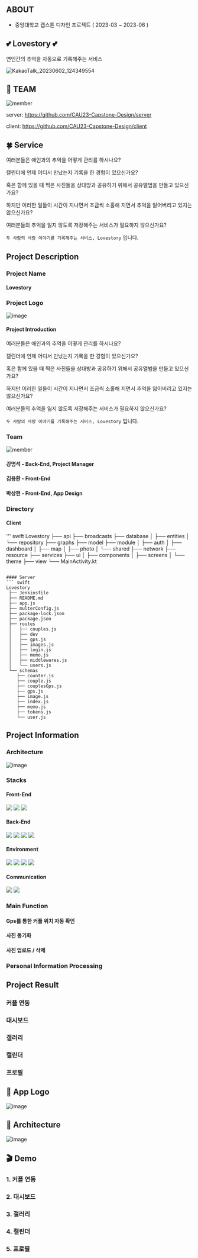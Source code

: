 ## ABOUT
- 중앙대학교 캡스톤 디자인 프로젝트 ( 2023-03 ~ 2023-06 )


## 💕 Lovestory 💕
연인간의 추억을 자동으로 기록해주는 서비스

![KakaoTalk_20230602_124349554](https://github.com/CAU23-Capstone-Design/.github/assets/33647663/ae8e8419-e45d-417e-9023-fc9fb4f907f4)


## 🐥 TEAM 
![member](https://github.com/CAU23-Capstone-Design/.github/assets/29995267/d647da2b-9c72-4571-804d-d835cf480ccb)

server: https://github.com/CAU23-Capstone-Design/server

client: https://github.com/CAU23-Capstone-Design/client

## 🍀 Service 
여러분들은 애인과의 추억을 어떻게 관리를 하시나요? 

캘린더에 언제 어디서 만났는지 기록을 한 경험이 있으신가요? 

혹은 함께 있을 때 찍은 사진들을 상대방과 공유하기 위해서 공유앨범을 만들고 있으신가요?

하지만 이러한 일들이 시간이 지나면서 조금씩 소홀해 지면서 추억을 잃어버리고 있지는 않으신가요?

여러분들의 추억을 잃지 않도록 저장해주는 서비스가 필요하지 않으신가요?

```두 사람의 사랑 이야기를 기록해주는 서비스, Lovestory``` 입니다.

## Project Description
### Project Name
#### Lovestory

### Project Logo
![image](https://github.com/CAU23-Capstone-Design/.github/assets/33647663/4beda672-d261-4cc7-9c1e-e2b807600606)

#### Project Introduction
여러분들은 애인과의 추억을 어떻게 관리를 하시나요? 

캘린더에 언제 어디서 만났는지 기록을 한 경험이 있으신가요? 

혹은 함께 있을 때 찍은 사진들을 상대방과 공유하기 위해서 공유앨범을 만들고 있으신가요?

하지만 이러한 일들이 시간이 지나면서 조금씩 소홀해 지면서 추억을 잃어버리고 있지는 않으신가요?

여러분들의 추억을 잃지 않도록 저장해주는 서비스가 필요하지 않으신가요?

```두 사람의 사랑 이야기를 기록해주는 서비스, Lovestory``` 입니다.

### Team
![member](https://github.com/CAU23-Capstone-Design/.github/assets/29995267/d647da2b-9c72-4571-804d-d835cf480ccb)

#### 강명석 - Back-End, Project Manager
#### 김용환 - Front-End
#### 박상현 - Front-End, App Design

### Directory
#### Client
''' swift
Lovestory
 ├── api
 ├── broadcasts
 ├── database
 │   ├── entities
 │   └── repository
 ├── graphs
 ├── model
 ├── module
 │   ├── auth
 │   ├── dashboard
 │   ├── map
 │   ├── photo
 │   └── shared
 ├── network
 ├── resource
 ├── services
 ├── ui
 │   ├── components
 │   ├── screens
 │   └── theme
 ├── view
 └── MainActivity.kt
```

#### Server
``` swift
Lovestory
 ├── Jenkinsfile
 ├── README.md
 ├── app.js
 ├── multerConfig.js
 ├── package-lock.json
 ├── package.json
 ├── routes
 │   ├── couples.js
 │   ├── dev
 │   ├── gps.js
 │   ├── images.js
 │   ├── login.js
 │   ├── memo.js
 │   ├── middlewares.js
 │   └── users.js
 └── schemas
    ├── counter.js
    ├── couple.js
    ├── couplesGps.js
    ├── gps.js
    ├── image.js
    ├── index.js
    ├── memo.js
    ├── tokens.js
    └── user.js
```

## Project Information
### Architecture
![image](https://github.com/CAU23-Capstone-Design/.github/assets/33647663/839d36c4-badf-40d0-b339-c13624c80e91)

### Stacks
#### Front-End
<img src="https://img.shields.io/badge/Kotlin-7F52FF?style=for-the-badge&logo=Kotlin&logoColor=white"> <img src="https://img.shields.io/badge/Jetpack Compose-4285F4?style=for-the-badge&logo=Jetpack Compose&logoColor=white"> <img src="https://img.shields.io/badge/Android-3DDC84?style=for-the-badge&logo=Android&logoColor=white">

#### Back-End
<img src="https://img.shields.io/badge/Node.js-339933?style=for-the-badge&logo=Node.js&logoColor=white"> <img src="https://img.shields.io/badge/MongoDB-47A248?style=for-the-badge&logo=MongoDB&logoColor=white"> <img src="https://img.shields.io/badge/AWS-232F3E?style=for-the-badge&logo=Amazon AWS&logoColor=white"> <img src="https://img.shields.io/badge/Jenkins-D24939?style=for-the-badge&logo=Jenkins&logoColor=white">

#### Environment
<img src="https://img.shields.io/badge/Visual Studio Code-007ACC?style=for-the-badge&logo=Visual Studio Code&logoColor=white"> <img src="https://img.shields.io/badge/Android Studio-3DDC84?style=for-the-badge&logo=Android Studio&logoColor=white"> <img src="https://img.shields.io/badge/Git-F05032?style=for-the-badge&logo=Git&logoColor=white"> <img src="https://img.shields.io/badge/Github-181717?style=for-the-badge&logo=Github&logoColor=white">

#### Communication
<img src="https://img.shields.io/badge/Notion-000000?style=for-the-badge&logo=Notion&logoColor=white"> <img src="https://img.shields.io/badge/Google Meet-00897B?style=for-the-badge&logo=Google Meet&logoColor=white">

### Main Function
#### Gps를 통한 커플 위치 자동 확인

#### 사진 동기화

#### 사진 업로드 / 삭제

### Personal Information Processing

## Project Result
### 커플 연동

### 대시보드

### 갤러리

### 캘린더

### 프로필

## 🎀 App Logo 
![image](https://github.com/CAU23-Capstone-Design/.github/assets/33647663/4beda672-d261-4cc7-9c1e-e2b807600606)

## 🐲 Architecture 
![image](https://github.com/CAU23-Capstone-Design/.github/assets/33647663/839d36c4-badf-40d0-b339-c13624c80e91)

## 🎬 Demo 

### 1. 커플 연동

### 2. 대시보드

### 3. 갤러리

### 4. 캘린더

### 5. 프로필
